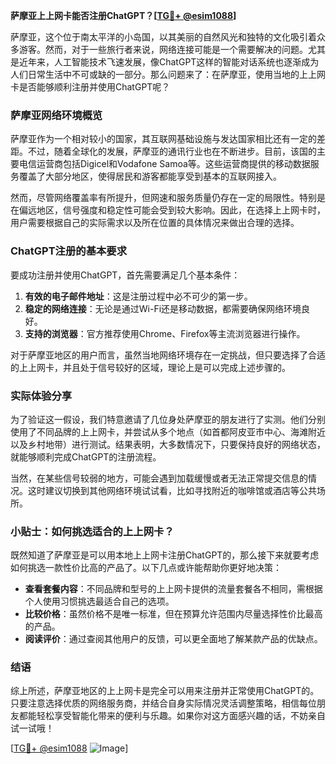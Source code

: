 **萨摩亚上上网卡能否注册ChatGPT？[[TG💪+ @esim1088](https://t.me/s/esim1088)]**

萨摩亚，这个位于南太平洋的小岛国，以其美丽的自然风光和独特的文化吸引着众多游客。然而，对于一些旅行者来说，网络连接可能是一个需要解决的问题。尤其是近年来，人工智能技术飞速发展，像ChatGPT这样的智能对话系统也逐渐成为人们日常生活中不可或缺的一部分。那么问题来了：在萨摩亚，使用当地的上上网卡是否能够顺利注册并使用ChatGPT呢？

### 萨摩亚网络环境概览

萨摩亚作为一个相对较小的国家，其互联网基础设施与发达国家相比还有一定的差距。不过，随着全球化的发展，萨摩亚的通讯行业也在不断进步。目前，该国的主要电信运营商包括Digicel和Vodafone Samoa等。这些运营商提供的移动数据服务覆盖了大部分地区，使得居民和游客都能享受到基本的互联网接入。

然而，尽管网络覆盖率有所提升，但网速和服务质量仍存在一定的局限性。特别是在偏远地区，信号强度和稳定性可能会受到较大影响。因此，在选择上上网卡时，用户需要根据自己的实际需求以及所在位置的具体情况来做出合理的选择。

### ChatGPT注册的基本要求

要成功注册并使用ChatGPT，首先需要满足几个基本条件：

1. **有效的电子邮件地址**：这是注册过程中必不可少的第一步。
2. **稳定的网络连接**：无论是通过Wi-Fi还是移动数据，都需要确保网络环境良好。
3. **支持的浏览器**：官方推荐使用Chrome、Firefox等主流浏览器进行操作。

对于萨摩亚地区的用户而言，虽然当地网络环境存在一定挑战，但只要选择了合适的上上网卡，并且处于信号较好的区域，理论上是可以完成上述步骤的。

### 实际体验分享

为了验证这一假设，我们特意邀请了几位身处萨摩亚的朋友进行了实测。他们分别使用了不同品牌的上上网卡，并尝试从多个地点（如首都阿皮亚市中心、海滩附近以及乡村地带）进行测试。结果表明，大多数情况下，只要保持良好的网络状态，就能够顺利完成ChatGPT的注册流程。

当然，在某些信号较弱的地方，可能会遇到加载缓慢或者无法正常提交信息的情况。这时建议切换到其他网络环境试试看，比如寻找附近的咖啡馆或酒店等公共场所。

### 小贴士：如何挑选适合的上上网卡？

既然知道了萨摩亚是可以用本地上上网卡注册ChatGPT的，那么接下来就要考虑如何挑选一款性价比高的产品了。以下几点或许能帮助你更好地决策：

- **查看套餐内容**：不同品牌和型号的上上网卡提供的流量套餐各不相同，需根据个人使用习惯挑选最适合自己的选项。
- **比较价格**：虽然价格不是唯一标准，但在预算允许范围内尽量选择性价比最高的产品。
- **阅读评价**：通过查阅其他用户的反馈，可以更全面地了解某款产品的优缺点。

### 结语

综上所述，萨摩亚地区的上上网卡是完全可以用来注册并正常使用ChatGPT的。只要注意选择优质的网络服务商，并结合自身实际情况灵活调整策略，相信每位朋友都能轻松享受智能化带来的便利与乐趣。如果你对这方面感兴趣的话，不妨亲自试一试哦！

[[TG💪+ @esim1088](https://t.me/s/esim1088) ![Image](https://i.postimg.cc/4NQfJmqS/Snipaste-2025-05-13-00-14-12.png)]
